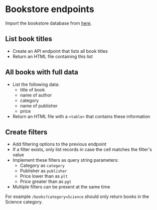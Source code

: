 # Bookstore endpoints

Import the bookstore database from [here](../../sql-basics/assets/data.sql). 

## List book titles

 - Create an API endpoint that lists all book titles
 - Return an HTML file containing this list

## All books with full data

 - List the following data:
	- title of book
	- name of author
	- category
	- name of publisher
	- price
- Return an HTML file with a `<table>` that contains these information

## Create filters

 - Add filtering options to the previous endpoint
 - If a filter exists, only list records in case the cell matches the filter's value
 - Implement these filters as query string parameters:
	 - Category as `category`
	 - Publisher as `publisher`
	 - Price lower than as `plt`
	 - Price greater than as `pgt`
 - Multiple filters can be present at the same time

For example `/books?category=Science` should only return books in the Science category.
